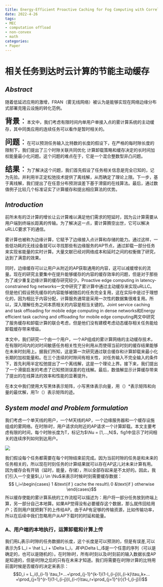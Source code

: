 ```yaml
---
title: Energy-Efficient Proactive Caching for Fog Computing with Correlated Task Arrivals
date: 2022-4-26
tags:
- MEC
- computation offload
- non-convex
- math
categories:
- Paper
---
```

# 相关任务到达时云计算的节能主动缓存

## _Abstract_
随着低延迟应用的激增，FRAN（雾无线网络）被认为是能够实现在网络边缘分布式部署克隆云设施的转化范例。

<font size=5>**背景**：</font>本文中，我们考虑有限时间内单用户单接入点的雾计算系统的主动缓存，其中同类应用的连续任务可以看作是暂时相关的。

<font size=5>**问题**：</font>在可以预测任务输入比特数的长度的假设下，在严格的每时隙长度的限制下，我们提出了三个时隙关联共同优化 计算卸载策略和缓存决定的长时间加权能量最小化问题。这个问题的难点在于，它是一个混合整数型非凸问题。

<font size=5>**结果**：</font>为了解决这个问题，我们首先假设了任务相关信息是完全已知的，记为先验。并利用半正定松弛技术提供了离线解，从而确定了理论上限。下一步，基于离线解，我们提出了在任意分布预测误差下基于滑窗的在线算法。最后，通过数值例子比较几个标准证实了计算缓存和提出相应算法的优势。

## _Introduction_

前所未有的泛计算的增长让云计算难以满足他们需求的短延时，因为云计算需要从用户端到终端长距离的传输。为了解决这一点，雾计算腾空出世，它可以解决uRLLC要求下的通信。

雾计算也被称为边缘计算，它赋予了边缘接入点计算和存储的能力。通过这样，一些低功耗的无线设备就可以寻找那些有边缘服务的AP节点，通过卸载一部分任务来实现省能量的实时计算。大量文献已经对网络成本和延时之间的权衡做了研究，达到了满意的效果。

同时，边缘缓存可以让用户从附近的AP获取通用的内容，这可以减缓增长的流量。现在的研究主要集中在提升能够缓存的内容的缓存效率的问题，但是对于那些为了减少重复边缘计算的缓存研究较少。Proactive edge computing in latency-constrained fog networks一文中研究了雾计算中通过主动缓存来实现uRLLC。但是他们假设预先缓存的内容能够被随后的任务完全复用，这在实际中是过于理想化的，因为相比于内容分配，计算服务通常是采用一次性的数据集很难复用。所以，深入理解任务之间本质相关的内容是相当关键的。Joint service caching and task offloading for mobile edge computing in dense networks和Energy efficient task caching and offloading for mobile edge computing两文中研究了服务缓存和卸载计算的联合考虑，但是他们没有建模考虑动态缓存相关任务能给卸载缓存带来增益。

本文中，我们研究一个由一个用户，一个AP组成的雾计算网络的主动缓存技术，在有限时间内的对时间敏感任务相关性充分利用从而使得当前时刻的缓存结果能够在未来时刻用上。据我们所知，这是第一次研究通过联合缓存和计算卸载来最小化长期的加权能量和。在三个连续的时隙间有相关性，对任务输入不完全输入的条件下，首先利用半定松弛提出了一个离线解，这是一个理论上界。接下来，我们提出了一个滑窗启发的考虑了已知预测误差的在线解。最后，数值解显示计算缓存带来了提出的在线算法的效率和性能的显著提升。

在本文中我们使用大写黑体表示矩阵，小写黑体表示向量，用（）*表示矩阵和向量的最优解，用Tr（）表示矩阵的迹。

## _System model and Problem formulation_
我们考虑一个单天线的用户，一个M天线的AP，一个边缘服务器和一个缓存设施组成的雾网络。在时隙i时，用户请求向附近的AP请求一个计算卸载。本文主要考虑有限的时间，每个时隙长度为T，标记为$\Nu = [1,...,N]$，fig1中显示了时间相关的连续序列如何到达用户。

<a href="https://sm.ms/image/tsWp5wMVPeDmRvn" target="_blank"><img src="https://s2.loli.net/2022/05/10/tsWp5wMVPeDmRvn.png" ></a>

我们假设每个任务都需要在每个时隙结束前完成。因为当前时隙的任务是和未来的任务相关的，所以现在时刻任务的计算结果就可以存在AP这儿对未来计算有用。因为缓存会有开销（延时，能量，存储），所以全部存起来是不太好的。因此，我们引入一个变量$I_i,i \in \Nu$来表示时候i时刻需要缓存数据：
$$ I_i=\begin{cases}
   1 &\text{if } cache the result\\
   0 &\text{if } otherwise
\end{cases}$$
所以缓存使能的雾计算系统的工作流程可以描述为：用户将一部分任务放到终端上算，另一部分自己本地算。如果AP觉得没有必要缓存这个数据，那么就传回给用户；否则用户就把剩下的上传给AP。由于AP有足够的传输资源，比如传输功率，所以在后续中我们忽略用户从AP下载时的时延和能量。

### A、用户端的本地执行，运算卸载和计算上传

我们用$L_i$表示i时隙的任务数据的长度，这个长度是可以预测的，但是有误差,可以表示为$ L_i = \hat L_i + \Delta L_i$，其中$\Delta L_i$是一个任意的序列（可以是确定的，也可以是随机的）。在时隙i时，所有i时刻以及i时刻前的输入数据长度AP是知道的，但是i时隙之后的只有在未来才知道。我们将需要在i时隙计算的比特用前面时候是否缓存的决定来表示：
$$D_i = L_i(I_{i-1} \tau_1+...+\prod_{j-1}^{k-1}(1-I_{i-j})I_{i-k}\tau_k+...
+\prod_{j=1}^{r-1}(1-I_{i-j})I_{i-r}\tau_r+\prod_{j=1}^{r}(1-I_{i-j}))$$